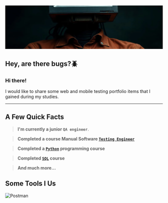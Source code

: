 ![Header](https://github.com/GitHoms/GitHoms/blob/main/Assets/comp.jpg)

## Hey, are there bugs?🪲
### Hi there!
 I would like to share some web and mobile testing portfolio items that I gained during my studies.
___
## A Few Quick Facts
> **I'm currently a junior `QA engineer`**.

>**Completed a course Manual Software [`Testing Engineer`](https://stepik.org/cert/2709154)**


>**Completed a [`Python`](https://stepik.org/cert/2316397) programming course**

>**Completed [`SQL`](https://stepik.org/cert/2633210) course**

>**And much more...**

## Some Tools I Us
![Postman](https://camo.githubusercontent.com/66653fb9b350122ece0a9db72f67c75ec0316efe11126b7c7e46296ce64e2561/68747470733a2f2f7777772e7376677265706f2e636f6d2f73686f772f3335343230322f706f73746d616e2d69636f6e2e737667)